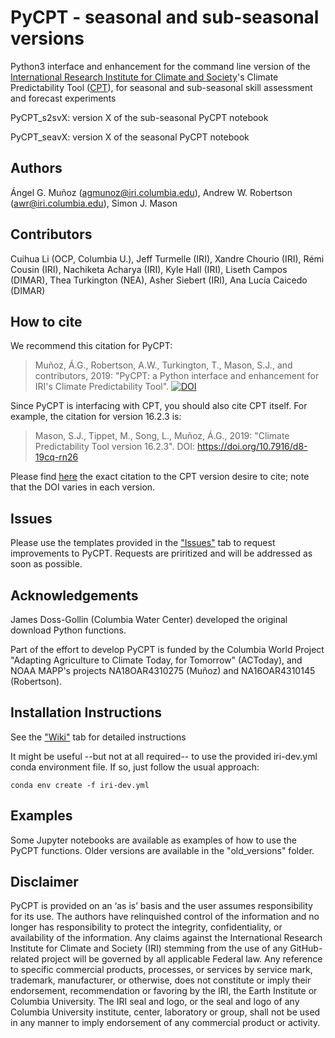# PyCPT - seasonal and sub-seasonal versions
Python3 interface and enhancement for the command line version of the [International Research Institute for Climate and Society](https://iri.columbia.edu)'s Climate Predictability Tool ([CPT](https://iri.columbia.edu/cpt)), for seasonal and sub-seasonal skill assessment and forecast experiments

PyCPT_s2svX: version X of the sub-seasonal PyCPT notebook

PyCPT_seavX: version X of the seasonal PyCPT notebook

## Authors
Ángel G. Muñoz (agmunoz@iri.columbia.edu), Andrew W. Robertson (awr@iri.columbia.edu), Simon J. Mason

## Contributors
Cuihua Li (OCP, Columbia U.), Jeff Turmelle (IRI), Xandre Chourio (IRI), Rémi Cousin (IRI), Nachiketa Acharya (IRI), Kyle Hall (IRI), Liseth Campos (DIMAR), Thea Turkington (NEA), Asher Siebert (IRI), Ana Lucía Caicedo (DIMAR)

## How to cite
We recommend this citation for PyCPT:

> Muñoz, Á.G., Robertson, A.W., Turkington, T., Mason, S.J., and contributors, 2019: "PyCPT: a Python interface and enhancement for IRI's Climate Predictability Tool". [![DOI](https://zenodo.org/badge/142679292.svg)](https://zenodo.org/badge/latestdoi/142679292)

Since PyCPT is interfacing with CPT, you should also cite CPT itself. For example, the citation for version 16.2.3 is:
> Mason, S.J., Tippet, M., Song, L., Muñoz, Á.G., 2019: "Climate Predictability Tool version 16.2.3". DOI: https://doi.org/10.7916/d8-19cq-rn26

Please find [here](https://academiccommons.columbia.edu/search?utf8=%E2%9C%93&sort=Published+Latest&search_field=all_fields&q=%22Climate+Predictability+Tool%22) the exact citation to the CPT version desire to cite; note that the DOI varies in each version.

## Issues
Please use the templates provided in the ["Issues"](https://github.com/agmunozs/PyCPT/issues) tab to request improvements to PyCPT. Requests are priritized and will be addressed as soon as possible.

## Acknowledgements
James Doss-Gollin (Columbia Water Center) developed the original download Python functions.

Part of the effort to develop PyCPT is funded by the Columbia World Project "Adapting Agriculture to Climate Today, for Tomorrow" (ACToday), and NOAA MAPP's projects NA18OAR4310275 (Muñoz) and NA16OAR4310145 (Robertson).

## Installation Instructions
See the ["Wiki"](https://bitbucket.org/py-iri/iri-pycpt/wiki/Home) tab for detailed instructions

It might be useful --but not at all required-- to use the provided iri-dev.yml conda environment file. If so, just follow the usual approach:

`conda env create -f iri-dev.yml`

## Examples
Some Jupyter notebooks are available as examples of how to use the PyCPT functions. Older versions are available in the "old_versions" folder.

## Disclaimer
PyCPT is provided on an ‘as is’ basis and the user assumes responsibility for its use. The authors have relinquished control of the information and no longer has responsibility to protect the integrity, confidentiality, or availability of the information. Any claims against the International Research Institute for Climate and Society (IRI) stemming from the use of any GitHub-related project will be governed by all applicable Federal law. Any reference to specific commercial products, processes, or services by service mark, trademark, manufacturer, or otherwise, does not constitute or imply their endorsement, recommendation or favoring by the IRI, the Earth Institute or Columbia University. The IRI seal and logo, or the seal and logo of any Columbia University institute, center, laboratory or group, shall not be used in any manner to imply endorsement of any commercial product or activity.
